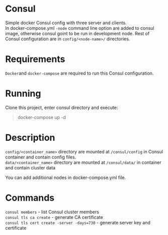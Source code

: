 # Consul

Simple docker Consul config with three server and clients.  
In docker-compose.yml `-node`  command line option are added to consul image, otherwise consul goint to be run in development node.
Rest of Consul configuration are in `config/<node-name>/` directories.

# Requirements
  
`Docker`and `docker-compose` are required to run this Consul configuration.

# Running

Clone this project, enter consul directory and execute:
> docker-compose up -d

# Description

`config/<container_name>` directory are mounted at `/consul/config` in Consul container and contain config files.   
`data/<container_name>` directory are mounted at `/consul/data/` in container and contain cluster data

You can add additional nodes in docker-compose.yml file.

# Commands

`consul members` - list Consul cluster members  
`consul tls ca create` - generate CA certificate  
`consul tls cert create -server -days=730` - generate server key and certificate

